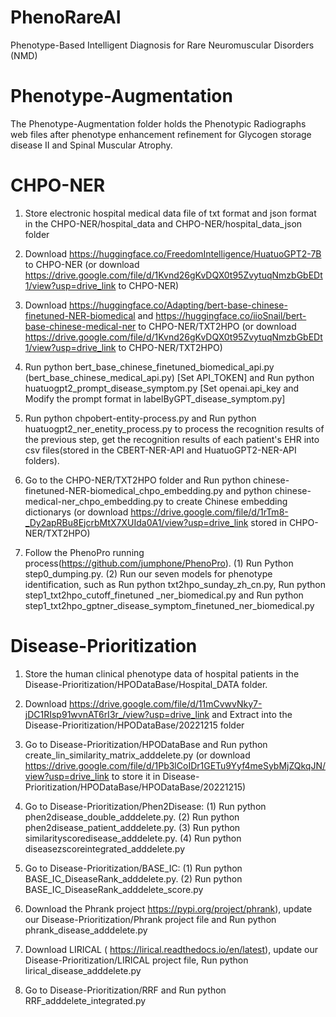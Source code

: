# PhenoRareAI
Phenotype-Based Intelligent Diagnosis for Rare Neuromuscular Disorders (NMD) 


# Phenotype-Augmentation

The Phenotype-Augmentation folder holds the Phenotypic Radiographs web files after phenotype enhancement refinement for Glycogen storage disease II and Spinal Muscular Atrophy.


# CHPO-NER


1. Store electronic hospital medical data file of txt format and json format in the CHPO-NER/hospital_data and CHPO-NER/hospital_data_json folder

2. Download https://huggingface.co/FreedomIntelligence/HuatuoGPT2-7B to CHPO-NER (or download https://drive.google.com/file/d/1Kvnd26gKvDQX0t95ZvytuqNmzbGbEDt1/view?usp=drive_link to CHPO-NER)

3. Download https://huggingface.co/Adapting/bert-base-chinese-finetuned-NER-biomedical and https://huggingface.co/iioSnail/bert-base-chinese-medical-ner to CHPO-NER/TXT2HPO (or download https://drive.google.com/file/d/1Kvnd26gKvDQX0t95ZvytuqNmzbGbEDt1/view?usp=drive_link to CHPO-NER/TXT2HPO)

4. Run python bert_base_chinese_finetuned_biomedical_api.py (bert_base_chinese_medical_api.py) [Set API_TOKEN] and Run python huatuogpt2_prompt_disease_symptom.py [Set openai.api_key and Modify the prompt format in labelByGPT_disease_symptom.py]

5. Run python chpobert-entity-process.py and Run python huatuogpt2_ner_enetity_process.py to process the recognition results of the previous step, get the recognition results of each patient's EHR into csv files(stored in the CBERT-NER-API and HuatuoGPT2-NER-API folders).

6. Go to the CHPO-NER/TXT2HPO folder and Run python chinese-finetuned-NER-biomedical_chpo_embedding.py and python chinese-medical-ner_chpo_embedding.py to create Chinese embedding dictionarys (or download https://drive.google.com/file/d/1rTm8-_Dy2apRBu8EjcrbMtX7XUIda0A1/view?usp=drive_link stored in CHPO-NER/TXT2HPO)

7. Follow the PhenoPro running process(https://github.com/jumphone/PhenoPro). (1) Run Python step0_dumping.py. (2) Run our seven models for phenotype identification, such as Run python txt2hpo_sunday_zh_cn.py, Run python step1_txt2hpo_cutoff_finetuned _ner_biomedical.py and Run python step1_txt2hpo_gptner_disease_symptom_finetuned_ner_biomedical.py



# Disease-Prioritization

1. Store the human clinical phenotype data of hospital patients in the Disease-Prioritization/HPODataBase/Hospital_DATA folder.

2. Download https://drive.google.com/file/d/11mCvwvNky7-jDC1RIsp91wvnAT6rI3r_/view?usp=drive_link and Extract into the Disease-Prioritization/HPODataBase/20221215 folder

3. Go to Disease-Prioritization/HPODataBase and Run python create_lin_similarity_matrix_adddelete.py (or download https://drive.google.com/file/d/1Pb3lCoIDr1GETu9Yyf4meSybMjZQkqJN/view?usp=drive_link to store it in Disease-Prioritization/HPODataBase/HPODataBase/20221215)

4. Go to Disease-Prioritization/Phen2Disease: (1) Run python phen2disease_double_adddelete.py. (2) Run python phen2disease_patient_adddelete.py. (3) Run python similarityscoredisease_adddelete.py. (4) Run python diseasezscoreintegrated_adddelete.py

6. Go to Disease-Prioritization/BASE_IC: (1) Run python BASE_IC_DiseaseRank_adddelete.py. (2) Run python BASE_IC_DiseaseRank_adddelete_score.py

7. Download the Phrank project https://pypi.org/project/phrank), update our Disease-Prioritization/Phrank project file and Run python phrank_disease_adddelete.py

8. Download LIRICAL ( https://lirical.readthedocs.io/en/latest), update our Disease-Prioritization/LIRICAL project file, Run python lirical_disease_adddelete.py

9. Go to Disease-Prioritization/RRF and Run python RRF_adddelete_integrated.py
